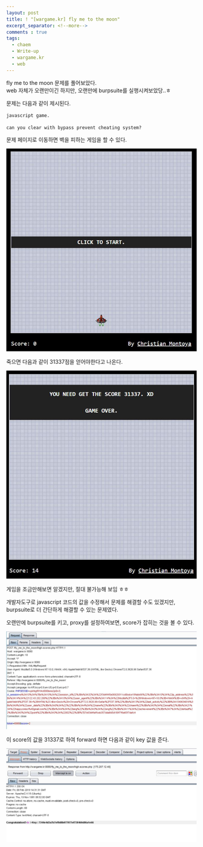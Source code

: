 ```yaml
---
layout: post
title: ! "[wargame.kr] fly me to the moon"
excerpt_separator: <!--more-->
comments : true
tags:
  - chaem
  - Write-up
  - wargame.kr
  - web
---
```


fly me to the moon 문제를 풀어보았다.  
web 자체가 오랜만이긴 하지만, 오랜만에 burpsuite를 실행시켜보았당..ㅎ  
<!--more-->

문제는 다음과 같이 제시된다.  

```
javascript game.

can you clear with bypass prevent cheating system?
```

문제 페이지로 이동하면 벽을 피하는 게임을 할 수 있다.  

![](/images/chaem/wargame.kr/moon_01.JPG)  


죽으면 다음과 같이 31337점을 얻어야한다고 나온다.

![](/images/chaem/wargame.kr/moon_02.JPG)  

게임을 조금만해보면 알겠지만, 절대 불가능해 보임 ㅎㅎ  

개발자도구로 javascript 코드의 값을 수정해서 문제를 해결할 수도 있겠지만, burpsuite로 더 간단하게 해결할 수 있는 문제였다.  

오랜만에 burpsuite를 키고, proxy를 설정하여보면, score가 잡히는 것을 볼 수 있다.  

![](/images/chaem/wargame.kr/moon_03.JPG)  

이 score의 값을 31337로 하여 forward 하면 다음과 같이 key 값을 준다.

![](/images/chaem/wargame.kr/moon_04.JPG)  
